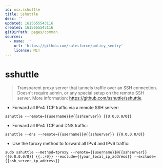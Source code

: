 ```yaml
---
id: osx.sshuttle
title: Sshuttle
desc: ''
updated: 1615655543116
created: 1615655543116
gitDirPath: pages/common
sources:
  - name: ''
    url: 'https://github.com/salesforce/policy_sentry'
    license: MIT
---
```

# sshuttle

> Transparent proxy server that tunnels traffic over an SSH connection.
> Doesn't require admin, or any special setup on the remote SSH server.
> More information: <https://github.com/sshuttle/sshuttle>.

- Forward all IPv4 TCP traffic via a remote SSH server:

`sshuttle --remote={{username}}@{{sshserver}} {{0.0.0.0/0}}`

- Forward all IPv4 TCP and DNS traffic:

`sshuttle --dns --remote={{username}}@{{sshserver}} {{0.0.0.0/0}}`

- Use the tproxy method to forward all IPv4 and IPv6 traffic:

`sudo sshuttle --method=tproxy --remote={{username}}@{{sshserver}} {{0.0.0.0/0}} {{::/0}} --exclude={{your_local_ip_address}} --exclude={{ssh_server_ip_address}}`

